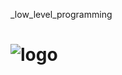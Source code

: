 _low_level_programming

# ![logo](https://th.bing.com/th/id/OIP.0D9zGIQXQEIZFYD9tpRXgQHaD1?pid=ImgDet&rs=1)
